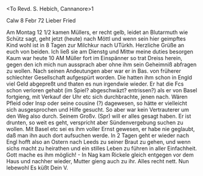 <To Revd. S. Hebich, Cannanore>1


 Calw 8 Febr 72
Lieber Fried

Am Montag 12 1/2 kamen Müllers, er recht gelb, leidet an Blutarmuth wie Schütz sagt, geht jetzt (heute) nach Möttl und wenn sein hier geimpftes Kind wohl ist in 8 Tagen zur Milchkur nach UTürkh. Herzliche Grüße an euch von beiden. Ich ließ sie am Dienstg und Mittw meine duties besorgen 
Kaum war heute 10 AM Müller fort im Einspänner so trat Dreiss herein, gegen den ich mich nun aussprach aber ohne ihm sein Geheimniß abfragen zu wollen. Nach seinen Andeutungen aber war er in Bas. von früherer schlechter Gesellschaft aufgespürt worden. Die hatten ihm schon in Engld viel Geld abgepreßt und thaten es nun irgendwie wieder. Er hat die Fcs schon verloren gehabt (im Spiel? abgeschwäzt? entrissen?) als er von Basel fortgieng, mit Verkauf der Uhr etc sich durchbrachte, jenen nach. Wären Pfleid oder Insp oder seine cousine (?) dagewesen, so hätte er vielleicht sich ausgesprochen und Hilfe gesucht. So aber war kein Vertrauterer um den Weg also durch. Seinem Großv. (Spr) will er alles gesagt haben. Er ist drunten, so weit es geht, verspricht aber Sündenvergebung suchen zu wollen. Mit Basel etc sei es ihm voller Ernst gewesen, er habe nie geglaubt, daß man ihn auch dort aufsuchen werde. In 2 Tagen geht er wieder nach Engl hofft also an Ostern nach Leeds zu seiner Braut zu gehen, und wenn sichs macht zu heirathen und ein stilles Leben zu führen in aller Einfachheit. Gott mache es ihm möglich! - In Nag kam Rickele gleich entgegen vor dem Haus und nachher wieder, Mutter gieng auch zu ihr. Alles recht nett. Nun lebewohl Es küßt
 Dein V.
